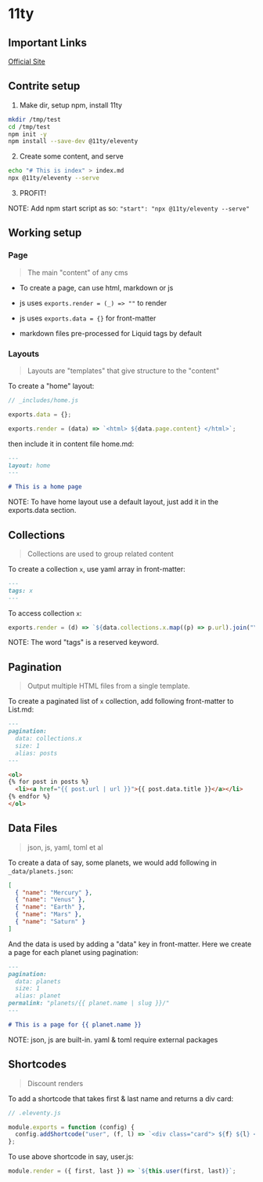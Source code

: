 # 11ty

## Important Links

[Official Site](https://www.11ty.dev/)

## Contrite setup

1. Make dir, setup npm, install 11ty

```sh
mkdir /tmp/test
cd /tmp/test
npm init -y
npm install --save-dev @11ty/eleventy
```

2. Create some content, and serve

```sh
echo "# This is index" > index.md
npx @11ty/eleventy --serve
```

3. PROFIT!

NOTE: Add npm start script as so: `"start": "npx @11ty/eleventy --serve"`

## Working setup

### Page

> The main "content" of any cms

- To create a page, can use html, markdown or js

- js uses `exports.render = (_) => ""` to render

- js uses `exports.data = {}` for front-matter

- markdown files pre-processed for Liquid tags by default

### Layouts

> Layouts are "templates" that give structure to the "content"

To create a "home" layout:

```js
// _includes/home.js

exports.data = {};

exports.render = (data) => `<html> ${data.page.content} </html>`;
```

then include it in content file home.md:

```md
---
layout: home
---

# This is a home page
```

NOTE: To have home layout use a default layout, just add it in the exports.data section.

## Collections

> Collections are used to group related content

To create a collection `x`, use yaml array in front-matter:

```md
---
tags: x
---
```

To access collection `x`:

```js
exports.render = (d) => `${data.collections.x.map((p) => p.url).join("\n")}`;
```

NOTE: The word "tags" is a reserved keyword.

## Pagination

> Output multiple HTML files from a single template.

To create a paginated list of `x` collection, add following front-matter to List.md:

```md
---
pagination:
  data: collections.x
  size: 1
  alias: posts
---

<ol>
{% for post in posts %}
  <li><a href="{{ post.url | url }}">{{ post.data.title }}</a></li>
{% endfor %}
</ol>
```

## Data Files

> json, js, yaml, toml et al

To create a data of say, some planets, we would add following in `_data/planets.json`:

```json
[
  { "name": "Mercury" },
  { "name": "Venus" },
  { "name": "Earth" },
  { "name": "Mars" },
  { "name": "Saturn" }
]
```

And the data is used by adding a "data" key in front-matter. Here we create a page for each planet using pagination:

```md
---
pagination:
  data: planets
  size: 1
  alias: planet
permalink: "planets/{{ planet.name | slug }}/"
---

# This is a page for {{ planet.name }}
```

NOTE: json, js are built-in. yaml & toml require external packages

## Shortcodes

> Discount renders

To add a shortcode that takes first & last name and returns a div card:

```js
// .eleventy.js

module.exports = function (config) {
  config.addShortcode("user", (f, l) => `<div class="card"> ${f} ${l} </div>`);
};
```

To use above shortcode in say, user.js:

```js
module.render = ({ first, last }) => `${this.user(first, last)}`;
```

